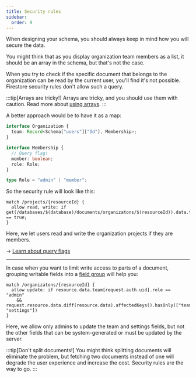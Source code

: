 ```yaml
---
title: Security rules
sidebar:
  order: 9
---
```


When designing your schema, you should always keep in mind how you will secure the data.

You might think that as you display organization team members as a list, it should be an array in the schema, but that's not the case.

When you try to check if the specific document that belongs to the organization can be read by the current user, you'll find it's not possible. Firestore security rules don't allow such a query.

:::tip[Arrays are tricky!]
Arrays are tricky, and you should use them with caution. Read more about [using arrays](/design/using-arrays/).
:::

A better approach would be to have it as a map:

```ts
interface Organization {
  team: Record<Schema["users"]["Id"], Membership>;
}

interface Membership {
  // Query flag!
  member: boolean;
  role: Role;
}

type Role = "admin" | "member";
```

So the security rule will look like this:

```
match /projects/{resourceId} {
  allow read, write: if get(/databases/$(database)/documents/organizatons/$(resourceId)).data.team[request.auth.uid].member == true;
}
```

Here, we let users read and write the organization projects if they are members.

→ [Learn about query flags](/design/query-flags/)

---

In case when you want to limit write access to parts of a document, grouping writable fields into a [field group](/design/field-groups/) will help you:

```
match /organizatons/{resourceId} {
  allow update: if resource.data.team[request.auth.uid].role == "admin"
    && request.resource.data.diff(resource.data).affectedKeys().hasOnly(["team", "settings"])
}
```

Here, we allow only admins to update the team and settings fields, but not the other fields that can be system-generated or must be updated by the server.

:::tip[Don't split documents!]
You might think splitting documents will eliminate the problem, but fetching two documents instead of one will degrade the user experience and increase the cost. Security rules are the way to go.
:::

